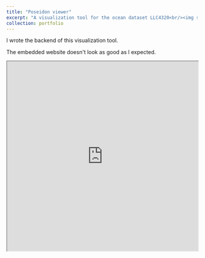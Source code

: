 ```yaml
---
title: "Poseidon viewer"
excerpt: "A visualization tool for the ocean dataset LLC4320<br/><img src='/images/poseidon_viewer.png'>"
collection: portfolio
---
```


I wrote the backend of this visualization tool. 



The embedded website doesn't look as good as I expected. 

<iframe src="https://web.idies.jhu.edu/poseidon-viewer/viewer/index.html" width="100%" height="500px" scrolling="yes"></iframe>
